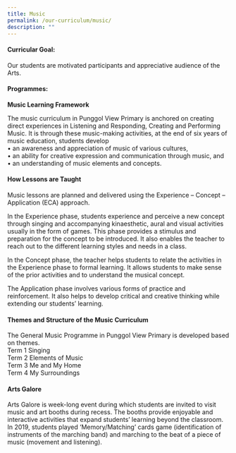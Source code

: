 ```yaml
---
title: Music
permalink: /our-curriculum/music/
description: ""
---
```

#### Curricular Goal:
Our students are motivated participants and appreciative audience of the Arts.

#### Programmes:
**Music Learning Framework**

The music curriculum in Punggol View Primary is anchored on creating direct experiences in Listening and Responding, Creating and Performing Music. It is through these music-making activities, at the end of six years of music education, students develop <br>
•	an awareness and appreciation of music of various cultures, <br>
•	an ability for creative expression and communication through music, and<br>
•	an understanding of music elements and concepts.

#### How Lessons are Taught
Music lessons are planned and delivered using the Experience – Concept – Application (ECA) approach. 

In the Experience phase, students experience and perceive a new concept through singing and accompanying kinaesthetic, aural and visual activities usually in the form of games. This phase provides a stimulus and preparation for the concept to be introduced. It also enables the teacher to reach out to the different learning styles and needs in a class.

In the Concept phase, the teacher helps students to relate the activities in the Experience phase to formal learning. It allows students to make sense of the prior activities and to understand the musical concept.

The Application phase involves various forms of practice and reinforcement. It also helps to develop critical and creative thinking while extending our students’ learning.

#### Themes and Structure of the Music Curriculum
The General Music Programme in Punggol View Primary is developed based on themes. <br>
Term 1 Singing <br>
Term 2 Elements of Music <br>
Term 3 Me and My Home <br>
Term 4 My Surroundings

#### Arts Galore
Arts Galore is week-long event during which students are invited to visit music and art booths during recess. The booths provide enjoyable and interactive activities that expand students’ learning beyond the classroom. In 2019, students played ‘Memory/Matching’ cards game (identification of instruments of the marching band) and marching to the beat of a piece of music (movement and listening).